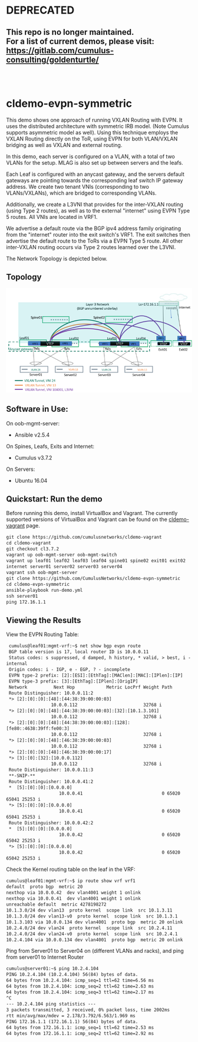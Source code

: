 # DEPRECATED
## This repo is no longer maintained.<br>For a list of current demos, please visit:<br>https://gitlab.com/cumulus-consulting/goldenturtle/<br><br><br>

# cldemo-evpn-symmetric

This demo shows one approach of running VXLAN Routing with EVPN.  It uses the distributed architecture with symmetric IRB model. (Note Cumulus supports asymmetric model as well).  Using this technique employs the VXLAN Routing directly on the ToR, using EVPN for both VLAN/VXLAN bridging as well as VXLAN and external routing.  

In this demo, each server is configured on a VLAN, with a total of two VLANs for the setup.  MLAG is also set up between servers and the leafs.

Each Leaf is configured with an anycast gateway, and the servers default gateways are pointing towards the corresponding leaf switch IP gateway address.  We create two tenant VNIs (corresponding to two VLANs/VXLANs), which are bridged to corresponding VLANs.

Additionally, we create a L3VNI that provides for the inter-VXLAN routing (using Type 2 routes), as well as to the external "internet" using EVPN Type 5 routes.  All VNIs are located in VRF1. 

We advertise a default route via the BGP ipv4 address family originating from the "internet" router into the exit switch's VRF1.  The exit switches then advertise the default route to the ToRs via a EVPN Type 5 route.  All other inter-VXLAN routing occurs via Type 2 routes learned over the L3VNI.

The Network Topology is depicted below.


## Topology ##
![EVPN Symmetric Model Demo](https://github.com/CumulusNetworks/cldemo-evpn-symmetric/blob/master/evpn_symmetric_demo.png)




Software in Use:
----------------

On oob-mgmt-server:

 - Ansible v2.5.4

On Spines, Leafs, Exits and Internet:

 - Cumulus v3.7.2

On Servers:

 - Ubuntu 16.04 
  




Quickstart: Run the demo
------------------------

Before running this demo, install VirtualBox and Vagrant. The currently supported versions of VirtualBox and Vagrant can be found on the [cldemo-vagrant](https://github.com/CumulusNetworks/cldemo-vagrant) page.  

    git clone https://github.com/cumulusnetworks/cldemo-vagrant
    cd cldemo-vagrant
    git checkout cl3.7.2
    vagrant up oob-mgmt-server oob-mgmt-switch 
    vagrant up leaf01 leaf02 leaf03 leaf04 spine01 spine02 exit01 exit02 internet server01 server02 server03 server04
    vagrant ssh oob-mgmt-server
    git clone https://github.com/CumulusNetworks/cldemo-evpn-symmetric
    cd cldemo-evpn-symmetric
    ansible-playbook run-demo.yml
    ssh server01
    ping 172.16.1.1 



   
    

Viewing the Results
-------


View the EVPN Routing Table:

   

     cumulus@leaf01:mgmt-vrf:~$ net show bgp evpn route
     BGP table version is 17, local router ID is 10.0.0.11
     Status codes: s suppressed, d damped, h history, * valid, > best, i - internal
     Origin codes: i - IGP, e - EGP, ? - incomplete
     EVPN type-2 prefix: [2]:[ESI]:[EthTag]:[MAClen]:[MAC]:[IPlen]:[IP]
     EVPN type-3 prefix: [3]:[EthTag]:[IPlen]:[OrigIP]
     Network          Next Hop            Metric LocPrf Weight Path
     Route Distinguisher: 10.0.0.11:2
     *> [2]:[0]:[0]:[48]:[44:38:39:00:00:03]
                     10.0.0.112                         32768 i                           
     *> [2]:[0]:[0]:[48]:[44:38:39:00:00:03]:[32]:[10.1.3.101]
                     10.0.0.112                         32768 i
     *> [2]:[0]:[0]:[48]:[44:38:39:00:00:03]:[128]:[fe80::4638:39ff:fe00:3]
                     10.0.0.112                         32768 i
     *> [2]:[0]:[0]:[48]:[46:38:39:00:00:03]
                     10.0.0.112                         32768 i
     *> [2]:[0]:[0]:[48]:[46:38:39:00:00:17]
     *> [3]:[0]:[32]:[10.0.0.112]
                     10.0.0.112                         32768 i
     Route Distinguisher: 10.0.0.11:3
     **-SNIP-**
     Route Distinguisher: 10.0.0.41:2
     *  [5]:[0]:[0]:[0.0.0.0]
                        10.0.0.41                              0 65020 65041 25253 i
     *> [5]:[0]:[0]:[0.0.0.0]
                        10.0.0.41                              0 65020 65041 25253 i
     Route Distinguisher: 10.0.0.42:2
     *  [5]:[0]:[0]:[0.0.0.0]
                        10.0.0.42                              0 65020 65042 25253 i
     *> [5]:[0]:[0]:[0.0.0.0]
                        10.0.0.42                              0 65020 65042 25253 i
                                    
                                   
 





Check the Kernel routing table on the leaf in the VRF:

    cumulus@leaf01:mgmt-vrf:~$ ip route show vrf vrf1
    default  proto bgp  metric 20
    nexthop via 10.0.0.42  dev vlan4001 weight 1 onlink
    nexthop via 10.0.0.41  dev vlan4001 weight 1 onlink
    unreachable default  metric 4278198272
    10.1.3.0/24 dev vlan13  proto kernel  scope link  src 10.1.3.11
    10.1.3.0/24 dev vlan13-v0  proto kernel  scope link  src 10.1.3.1
    10.1.3.103 via 10.0.0.134 dev vlan4001  proto bgp  metric 20 onlink
    10.2.4.0/24 dev vlan24  proto kernel  scope link  src 10.2.4.11
    10.2.4.0/24 dev vlan24-v0  proto kernel  scope link  src 10.2.4.1
    10.2.4.104 via 10.0.0.134 dev vlan4001  proto bgp  metric 20 onlink
   

Ping from Server01 to Server04 on (different VLANs and racks), and ping from server01 to Internet Router

 

               
                               
    cumulus@server01:~$ ping 10.2.4.104
    PING 10.2.4.104 (10.2.4.104) 56(84) bytes of data.
    64 bytes from 10.2.4.104: icmp_seq=1 ttl=62 time=6.56 ms
    64 bytes from 10.2.4.104: icmp_seq=2 ttl=62 time=2.63 ms
    64 bytes from 10.2.4.104: icmp_seq=3 ttl=62 time=2.17 ms
    ^C
    --- 10.2.4.104 ping statistics ---
    3 packets transmitted, 3 received, 0% packet loss, time 2002ms
    rtt min/avg/max/mdev = 2.178/3.792/6.563/1.969 ms
    PING 172.16.1.1 (172.16.1.1) 56(84) bytes of data.
    64 bytes from 172.16.1.1: icmp_seq=1 ttl=62 time=2.53 ms
    64 bytes from 172.16.1.1: icmp_seq=2 ttl=62 time=2.92 ms
    









    
    



